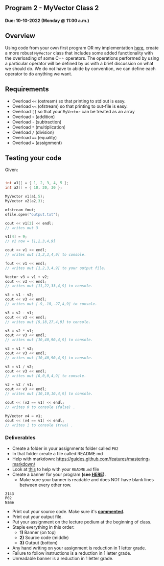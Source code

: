 ## Program 2 - MyVector Class 2
#### Due: 10-10-2022 (Monday @ 11:00 a.m.)

## Overview

Using code from your own first program OR my implementation [here](starter.cpp), create a more robust `MyVector` class that includes some added functionality with the overloading of some C++ operators. The operations performed by using a particular operator will be defined by us with a brief discussion on what we should do. We do not have to abide by convention, we can define each operator to do anything we want.

## Requirements

- Overload `<<` (ostream) so that printing to std out is easy. 
- Overload `<<` (ofstream) so that printing to out-file is easy. 
- Overload `[]` so that your `MyVector` can be treated as an array 
- Overload `+` (addition)  
- Overload `-` (subtraction)  
- Overload `*` (multiplication)  
- Overload `/` (division)  
- Overload `==` (equality) 
- Overload `=` (assignment) 


## Testing your code

Given:

```cpp

int a1[] = { 1, 2, 3, 4, 5 };
int a2[] = { 10, 20, 30 };

MyVector v1(a1,5);
MyVector v2(a2,3);

ofstream fout;
ofile.open("output.txt");

cout << v1[2] << endl;
// writes out 3

v1[4] = 9;
// v1 now = [1,2,3,4,9]

cout << v1 << endl;
// writes out [1,2,3,4,9] to console.

fout << v1 << endl;
// writes out [1,2,3,4,9] to your output file.

Vector v3 = v1 + v2;
cout << v3 << endl;
// writes out [11,22,33,4,9] to console.

v3 = v1 - v2;
cout << v3 << endl;
// writes out [-9,-18,-27,4,9] to console.

v3 = v2 - v1;
cout << v3 << endl;
// writes out [9,18,27,4,9] to console.

v3 = v2 * v1;
cout << v3 << endl;
// writes out [10,40,90,4,9] to console.

v3 = v1 * v2;
cout << v3 << endl;
// writes out [10,40,90,4,9] to console.

v3 = v1 / v2;
cout << v3 << endl;
// writes out [0,0,0,4,9] to console.

v3 = v2 / v1;
cout << v3 << endl;
// writes out [10,10,10,4,9] to console.

cout << (v2 == v1) << endl;
// writes 0 to console (false) .

MyVector v4 = v1;
cout << (v4 == v1) << endl;
// writes 1 to console (true) .

```


### Deliverables
- Create a folder in your assignments folder called `P02`
- In that folder create a file called README.md
- Help with markdown: https://guides.github.com/features/mastering-markdown/
- Look at [this](../../Resources/02-Readmees/README.md) to help with your `README.md` file
- Create a banner for your program **(see [HERE](../../Resources/03-Banner/README.md))**.
  - Make sure your banner is readable and does NOT have blank lines between every other row.

```
2143 
P02
Name
```

- Print out your source code. Make sure it's **[commented](../../Resources/01-Comments/README.md)**.
- Print out your output file.
- Put your assignment on the lecture podium at the beginning of class.
- Staple everything in this order:
  - **1)** Banner (on top)
  - **2)** Source code (middle)
  - **3)** Output (bottom)
- Any hand writing on your assignment is reduction in 1 letter grade.
- Failure to follow instructions is a reduction in 1 letter grade.
- Unreadable banner is a reduction in 1 letter grade.



